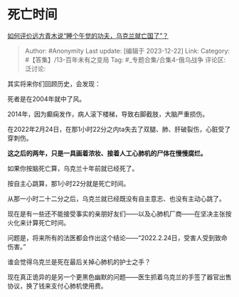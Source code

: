 # 死亡时间
[如何评价远方青木说“睡个午觉的功夫，乌克兰就亡国了”？](https://www.zhihu.com/question/635319815/answer/3332676113)

> Author: #Anonymity
> Last update: [编辑于 2023-12-22]
> Link:
> Category: #【答集】/13-百年未有之变局
> Tag: #_专题合集/合集4-俄乌战争
> 评论区:
> 泛讨论:

其实将来你们回顾历史，会发现：

死者是在2004年就中了风。

2014年，因为癫痫发作，病人滚下楼梯，导致右脚截肢，大脑严重损伤。

在2022年2月24日，在那1小时22分之内ta失去了双腿、肺、肝破裂伤，心脏受了穿刺伤。

**这之后的两年，只是一具画着浓妆、接着人工心肺机的尸体在慢慢腐烂。**

如果你按脑死亡算，乌克兰十年前就已经死了。

按自主心跳算，那1小时22分就是死亡时间。

从那一小时二十二分之后，乌克兰就已经既没有自主意志、也没有主动心跳了。

现在是有一些还不能接受事实的亲朋好友们——以及心肺机厂商——在坚决主张按火化来计算死亡时间。

问题是，将来所有的法医都会作出这个结论——“2022.2.24日，受害人受到致命伤害。”

谁会觉得乌克兰是死在最后关掉心肺机的护士之手？

现在真正诡异的是另一个更黑色幽默的问题——医生抓着乌克兰的手签了器官出售协议，换了钱来支付心肺机使用费。
